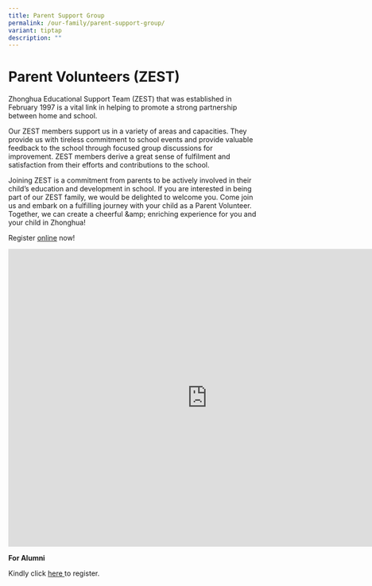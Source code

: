 ```yaml
---
title: Parent Support Group
permalink: /our-family/parent-support-group/
variant: tiptap
description: ""
---
```

<h1><strong>Parent Volunteers (ZEST)</strong></h1>
<p>Zhonghua Educational Support Team (ZEST) that was established in February
1997 is a vital link in helping to promote a strong partnership between
home and school.</p>
<p>Our ZEST members support us in a variety of areas and capacities. They
provide us with tireless commitment to school events and provide valuable
feedback to the school through focused group discussions for improvement.
ZEST members derive a great sense of fulfilment and satisfaction from their
efforts and contributions to the school.</p>
<p>Joining ZEST is a commitment from parents to be actively involved in their
child’s education and development in school. If you are interested in being
part of our ZEST family, we would be delighted to welcome you. Come join
us and embark on a fulfilling journey with your child as a Parent Volunteer.
Together, we can create a cheerful &amp;amp; enriching experience for you
and your child in Zhonghua!</p>
<p>Register <a href="https://go.gov.sg/zpszest" rel="noopener nofollow" target="_blank">online</a> now!</p>
<div class="iframe-wrapper">
<iframe height="600" width="800" allowfullscreen="true" frameborder="0" src="https://www.youtube.com/embed/bzS-0BK4MaU"></iframe>
</div>
<p><strong>For Alumni</strong>
</p>
<p>Kindly click <a href="https://go.gov.sg/zpsalumni" rel="noopener nofollow" target="_blank">here </a>to
register.</p>